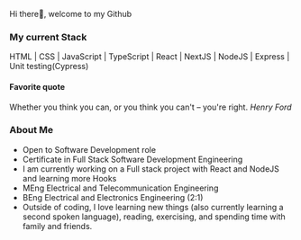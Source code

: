 Hi there👋, welcome to my Github

<h3>My current Stack</h3>
HTML | CSS | JavaScript | TypeScript | React | NextJS | NodeJS | Express | Unit testing(Cypress)

<h4>Favorite quote</h4><p>Whether you think you can, or you think you can't – you're right. <em>Henry Ford</em></p>

<h3>About Me</h3>

- Open to Software Development role
- Certificate in Full Stack Software Development Engineering
- I am currently working on a Full stack project with React and NodeJS and learning more Hooks
- MEng Electrical and Telecommunication Engineering
- BEng Electrical and Electronics Engineering (2:1)
- Outside of coding, I love learning new things (also currently learning a second spoken language), reading, exercising, and spending time with family and friends.
